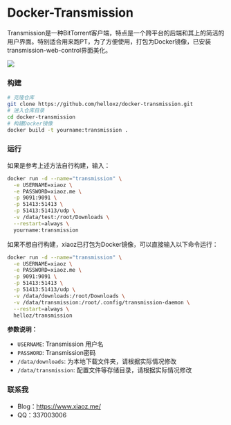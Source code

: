 # Docker-Transmission
Transmission是一种BitTorrent客户端，特点是一个跨平台的后端和其上的简洁的用户界面。特别适合用来跑PT，为了方便使用，打包为Docker镜像，已安装transmission-web-control界面美化。

![](https://i.bmp.ovh/imgs/2020/11/ec82440e96cee747.png)



### 构建

```bash
# 克隆仓库
git clone https://github.com/helloxz/docker-transmission.git
# 进入仓库目录
cd docker-transmission
# 构建Docker镜像
docker build -t yourname:transmission .
```

### 运行

如果是参考上述方法自行构建，输入：

```bash
docker run -d --name="transmission" \
  -e USERNAME=xiaoz \
  -e PASSWORD=xiaoz.me \
  -p 9091:9091 \
  -p 51413:51413 \
  -p 51413:51413/udp \
  -v /data/test:/root/Downloads \
  --restart=always \
  yourname:transmission
```

如果不想自行构建，xiaoz已打包为Docker镜像，可以直接输入以下命令运行：

```bash
docker run -d --name="transmission" \
  -e USERNAME=xiaoz \
  -e PASSWORD=xiaoz.me \
  -p 9091:9091 \
  -p 51413:51413 \
  -p 51413:51413/udp \
  -v /data/downloads:/root/Downloads \
  -v /data/transmission:/root/.config/transmission-daemon \
  --restart=always \
  helloz/transmission
```

**参数说明：**

- `USERNAME`: Transmission 用户名
- `PASSWORD`: Transmission密码
- `/data/downloads`: 为本地下载文件夹，请根据实际情况修改
- `/data/transmission`: 配置文件等存储目录，请根据实际情况修改

### 联系我

* Blog：https://www.xiaoz.me/
* QQ：337003006